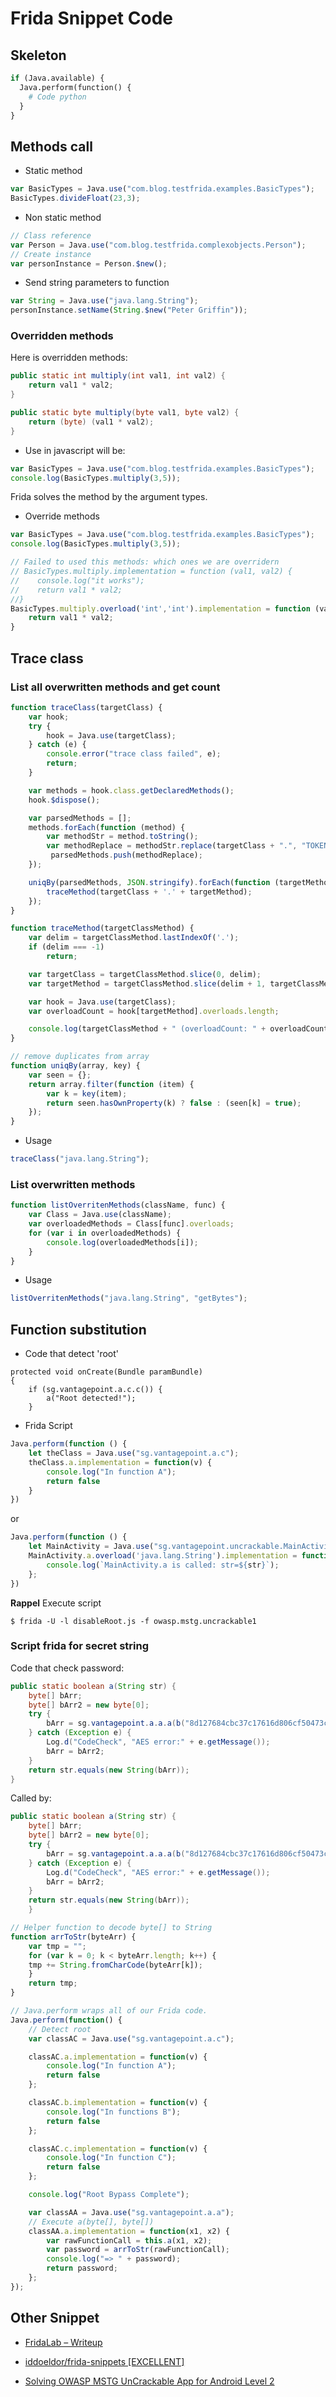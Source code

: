# Frida Snippet Code

## Skeleton

```python
if (Java.available) {
  Java.perform(function() {
    # Code python
  }
}
```

## Methods call

- Static method

```javascript
var BasicTypes = Java.use("com.blog.testfrida.examples.BasicTypes"); 
BasicTypes.divideFloat(23,3);
```

- Non static method

```javascript
// Class reference
var Person = Java.use("com.blog.testfrida.complexobjects.Person");
// Create instance
var personInstance = Person.$new(); 
```

- Send string parameters to function

```javascript
var String = Java.use("java.lang.String"); 
personInstance.setName(String.$new("Peter Griffin"));
```

### Overridden methods

Here is overridden methods: 

```java
public static int multiply(int val1, int val2) {
    return val1 * val2;
}

public static byte multiply(byte val1, byte val2) {
    return (byte) (val1 * val2);
}
```

- Use in javascript will be:

```javascript
var BasicTypes = Java.use("com.blog.testfrida.examples.BasicTypes"); 
console.log(BasicTypes.multiply(3,5));
```

Frida solves the method by the argument types.

- Override methods

```javascript
var BasicTypes = Java.use("com.blog.testfrida.examples.BasicTypes"); 
console.log(BasicTypes.multiply(3,5));

// Failed to used this methods: which ones we are overridern
// BasicTypes.multiply.implementation = function (val1, val2) {
//    console.log("it works");
//    return val1 * val2;
//}
BasicTypes.multiply.overload('int','int').implementation = function (val1, val2) {
    return val1 * val2;
}
```

## Trace class

### List all overwritten methods and get count

```javascript
function traceClass(targetClass) {
    var hook;
    try {
        hook = Java.use(targetClass);
    } catch (e) {
        console.error("trace class failed", e);
        return;
    }

    var methods = hook.class.getDeclaredMethods();
    hook.$dispose();

    var parsedMethods = [];
    methods.forEach(function (method) {
        var methodStr = method.toString();
        var methodReplace = methodStr.replace(targetClass + ".", "TOKEN").match(/\sTOKEN(.*)\(/)[1];
         parsedMethods.push(methodReplace);
    });

    uniqBy(parsedMethods, JSON.stringify).forEach(function (targetMethod) {
        traceMethod(targetClass + '.' + targetMethod);
    });
}

function traceMethod(targetClassMethod) {
    var delim = targetClassMethod.lastIndexOf('.');
    if (delim === -1)
        return;

    var targetClass = targetClassMethod.slice(0, delim);
    var targetMethod = targetClassMethod.slice(delim + 1, targetClassMethod.length);

    var hook = Java.use(targetClass);
    var overloadCount = hook[targetMethod].overloads.length;

    console.log(targetClassMethod + " (overloadCount: " + overloadCount + ")");
}

// remove duplicates from array
function uniqBy(array, key) {
    var seen = {};
    return array.filter(function (item) {
        var k = key(item);
        return seen.hasOwnProperty(k) ? false : (seen[k] = true);
    });
}
```

- Usage

```javascript
traceClass("java.lang.String");
```

### List overwritten methods

```javascript
function listOverritenMethods(className, func) {
    var Class = Java.use(className);
    var overloadedMethods = Class[func].overloads;
    for (var i in overloadedMethods) {
        console.log(overloadedMethods[i]);
    }
}
```
- Usage 

```javascript
listOverritenMethods("java.lang.String", "getBytes");
```

## Function substitution

- Code that detect 'root'

```smali
protected void onCreate(Bundle paramBundle)
{
    if (sg.vantagepoint.a.c.c()) {
        a("Root detected!");
    }
```

- Frida Script

```javascript
Java.perform(function () {
    let theClass = Java.use("sg.vantagepoint.a.c");
    theClass.a.implementation = function(v) {
        console.log("In function A");
        return false
    }
})
```

or 

```javascript
Java.perform(function () {
    let MainActivity = Java.use("sg.vantagepoint.uncrackable.MainActivity");
    MainActivity.a.overload('java.lang.String').implementation = function (str) {
        console.log(`MainActivity.a is called: str=${str}`);
    };
})
```

**Rappel** Execute script

```shell
$ frida -U -l disableRoot.js -f owasp.mstg.uncrackable1
```

### Script frida for secret string

Code that check password:

```java
public static boolean a(String str) {
    byte[] bArr;
    byte[] bArr2 = new byte[0];
    try {
        bArr = sg.vantagepoint.a.a.a(b("8d127684cbc37c17616d806cf50473cc"), Base64.decode("5UJiFctbmgbDoLXmpL12mkno8HT4Lv8dlat8FxR2GOc=", 0));
    } catch (Exception e) {
        Log.d("CodeCheck", "AES error:" + e.getMessage());
        bArr = bArr2;
    }
    return str.equals(new String(bArr));
}
```

Called by:

```java
public static boolean a(String str) {
    byte[] bArr;
    byte[] bArr2 = new byte[0];
    try {
        bArr = sg.vantagepoint.a.a.a(b("8d127684cbc37c17616d806cf50473cc"), Base64.decode("5UJiFctbmgbDoLXmpL12mkno8HT4Lv8dlat8FxR2GOc=", 0));
    } catch (Exception e) {
        Log.d("CodeCheck", "AES error:" + e.getMessage());
        bArr = bArr2;
    }
    return str.equals(new String(bArr));
    }
```


```javascript
// Helper function to decode byte[] to String
function arrToStr(byteArr) {
    var tmp = "";
    for (var k = 0; k < byteArr.length; k++) {
    tmp += String.fromCharCode(byteArr[k]);
    }
    return tmp;
}

// Java.perform wraps all of our Frida code.
Java.perform(function() {
    // Detect root
    var classAC = Java.use("sg.vantagepoint.a.c");

    classAC.a.implementation = function(v) {
        console.log("In function A");
        return false
    };

    classAC.b.implementation = function(v) {
        console.log("In functions B");
        return false
    };

    classAC.c.implementation = function(v) {
        console.log("In function C");
        return false
    };

    console.log("Root Bypass Complete");

    var classAA = Java.use("sg.vantagepoint.a.a");
    // Execute a(byte[], byte[])
    classAA.a.implementation = function(x1, x2) {
        var rawFunctionCall = this.a(x1, x2);
        var password = arrToStr(rawFunctionCall);
        console.log("=> " + password);
        return password;
    };
});
```

## Other Snippet

- [FridaLab – Writeup](https://www.shielder.com/it/blog/2019/02/fridalab-writeup/)

- [iddoeldor/frida-snippets [EXCELLENT]](https://github.com/iddoeldor/frida-snippets#class-description)

- [Solving OWASP MSTG UnCrackable App for Android Level 2](https://nibarius.github.io/learning-frida/2020/05/23/uncrackable2)